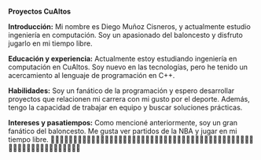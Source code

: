 **Proyectos CuAltos**

**Introducción:** 
Mi nombre es Diego Muñoz Cisneros, y actualmente estudio ingeniería en computación. Soy un apasionado del baloncesto y disfruto jugarlo en mi tiempo libre.

**Educación y experiencia:**
Actualmente estoy estudiando ingeniería en computación en CuAltos. Soy nuevo en las tecnologías, pero he tenido un acercamiento al lenguaje de programación en C++.

**Habilidades:** 
Soy un fanático de la programación y espero desarrollar proyectos que relacionen mi carrera con mi gusto por el deporte. Además, tengo la capacidad de trabajar en equipo y buscar soluciones prácticas.

**Intereses y pasatiempos:** 
Como mencioné anteriormente, soy un gran fanático del baloncesto. Me gusta ver partidos de la NBA y jugar en mi tiempo libre.
🏀🏀🏀🏀🏀🏀🏀🏀🏀🏀🏀🏀🏀🏀🏀🏀🏀🏀🏀🏀🏀🏀🏀🏀🏀🏀🏀🏀🏀🏀🏀🏀🏀🏀🏀🏀🏀🏀🏀🏀🏀🏀🏀🏀🏀🏀🏀🏀🏀🏀🏀🏀🏀🏀🏀🏀🏀🏀🏀🏀🏀
